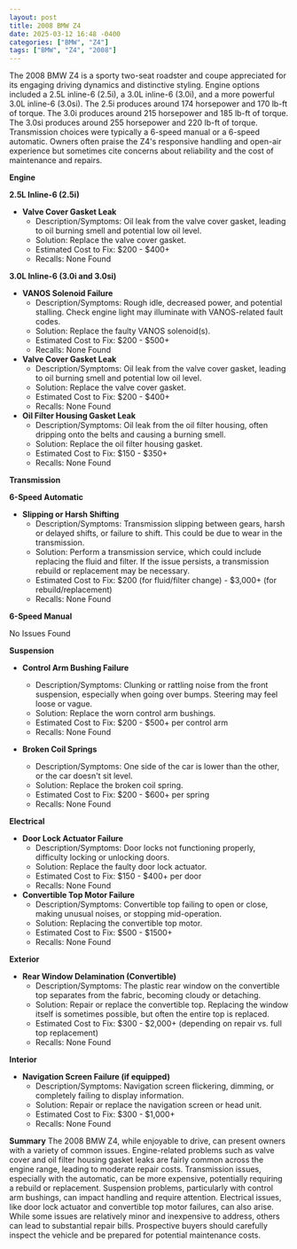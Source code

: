 ```yaml
---
layout: post
title: 2008 BMW Z4
date: 2025-03-12 16:48 -0400
categories: ["BMW", "Z4"]
tags: ["BMW", "Z4", "2008"]
---
```

The 2008 BMW Z4 is a sporty two-seat roadster and coupe appreciated for its engaging driving dynamics and distinctive styling. Engine options included a 2.5L inline-6 (2.5i), a 3.0L inline-6 (3.0i), and a more powerful 3.0L inline-6 (3.0si). The 2.5i produces around 174 horsepower and 170 lb-ft of torque. The 3.0i produces around 215 horsepower and 185 lb-ft of torque. The 3.0si produces around 255 horsepower and 220 lb-ft of torque. Transmission choices were typically a 6-speed manual or a 6-speed automatic. Owners often praise the Z4's responsive handling and open-air experience but sometimes cite concerns about reliability and the cost of maintenance and repairs.

**Engine**

**2.5L Inline-6 (2.5i)**

*   **Valve Cover Gasket Leak**
    *   Description/Symptoms: Oil leak from the valve cover gasket, leading to oil burning smell and potential low oil level.
    *   Solution: Replace the valve cover gasket.
    *   Estimated Cost to Fix: $200 - $400+
    *   Recalls: None Found

**3.0L Inline-6 (3.0i and 3.0si)**

*   **VANOS Solenoid Failure**
    *   Description/Symptoms: Rough idle, decreased power, and potential stalling. Check engine light may illuminate with VANOS-related fault codes.
    *   Solution: Replace the faulty VANOS solenoid(s).
    *   Estimated Cost to Fix: $200 - $500+
    *   Recalls: None Found
*   **Valve Cover Gasket Leak**
    *   Description/Symptoms: Oil leak from the valve cover gasket, leading to oil burning smell and potential low oil level.
    *   Solution: Replace the valve cover gasket.
    *   Estimated Cost to Fix: $200 - $400+
    *   Recalls: None Found
*   **Oil Filter Housing Gasket Leak**
    *   Description/Symptoms: Oil leak from the oil filter housing, often dripping onto the belts and causing a burning smell.
    *   Solution: Replace the oil filter housing gasket.
    *   Estimated Cost to Fix: $150 - $350+
    *   Recalls: None Found

**Transmission**

**6-Speed Automatic**

*   **Slipping or Harsh Shifting**
    *   Description/Symptoms: Transmission slipping between gears, harsh or delayed shifts, or failure to shift. This could be due to wear in the transmission.
    *   Solution: Perform a transmission service, which could include replacing the fluid and filter. If the issue persists, a transmission rebuild or replacement may be necessary.
    *   Estimated Cost to Fix: $200 (for fluid/filter change) - $3,000+ (for rebuild/replacement)
    *   Recalls: None Found

**6-Speed Manual**

No Issues Found

**Suspension**

*   **Control Arm Bushing Failure**
    *   Description/Symptoms: Clunking or rattling noise from the front suspension, especially when going over bumps. Steering may feel loose or vague.
    *   Solution: Replace the worn control arm bushings.
    *   Estimated Cost to Fix: $200 - $500+ per control arm
    *   Recalls: None Found

*   **Broken Coil Springs**
    *   Description/Symptoms: One side of the car is lower than the other, or the car doesn't sit level.
    *   Solution: Replace the broken coil spring.
    *   Estimated Cost to Fix: $200 - $600+ per spring
    *   Recalls: None Found

**Electrical**

*   **Door Lock Actuator Failure**
    *   Description/Symptoms: Door locks not functioning properly, difficulty locking or unlocking doors.
    *   Solution: Replace the faulty door lock actuator.
    *   Estimated Cost to Fix: $150 - $400+ per door
    *   Recalls: None Found
*   **Convertible Top Motor Failure**
    *   Description/Symptoms: Convertible top failing to open or close, making unusual noises, or stopping mid-operation.
    *   Solution: Replacing the convertible top motor.
    *   Estimated Cost to Fix: $500 - $1500+
    *   Recalls: None Found

**Exterior**

*   **Rear Window Delamination (Convertible)**
    *   Description/Symptoms: The plastic rear window on the convertible top separates from the fabric, becoming cloudy or detaching.
    *   Solution: Repair or replace the convertible top. Replacing the window itself is sometimes possible, but often the entire top is replaced.
    *   Estimated Cost to Fix: $300 - $2,000+ (depending on repair vs. full top replacement)
    *   Recalls: None Found

**Interior**

*   **Navigation Screen Failure (if equipped)**
    *   Description/Symptoms: Navigation screen flickering, dimming, or completely failing to display information.
    *   Solution: Repair or replace the navigation screen or head unit.
    *   Estimated Cost to Fix: $300 - $1,000+
    *   Recalls: None Found

**Summary**
The 2008 BMW Z4, while enjoyable to drive, can present owners with a variety of common issues. Engine-related problems such as valve cover and oil filter housing gasket leaks are fairly common across the engine range, leading to moderate repair costs. Transmission issues, especially with the automatic, can be more expensive, potentially requiring a rebuild or replacement. Suspension problems, particularly with control arm bushings, can impact handling and require attention. Electrical issues, like door lock actuator and convertible top motor failures, can also arise. While some issues are relatively minor and inexpensive to address, others can lead to substantial repair bills. Prospective buyers should carefully inspect the vehicle and be prepared for potential maintenance costs.

